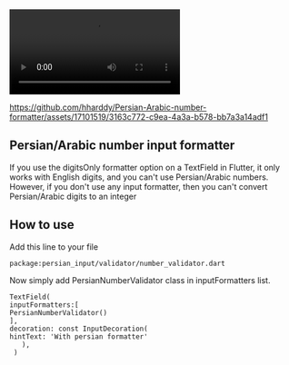 <!--
This README describes the package. If you publish this package to pub.dev,
this README's contents appear on the landing page for your package.

For information about how to write a good package README, see the guide for
[writing package pages](https://dart.dev/guides/libraries/writing-package-pages).

For general information about developing packages, see the Dart guide for
[creating packages](https://dart.dev/guides/libraries/create-library-packages)
and the Flutter guide for
[developing packages and plugins](https://flutter.dev/developing-packages).
-->
<video src="https://flutter-learn.ir/wp-content/uploads/2023/09/ezgif-2-394adc0bae.mp4" controls="controls">
</video>


https://github.com/hharddy/Persian-Arabic-number-formatter/assets/17101519/3163c772-c9ea-4a3a-b578-bb7a3a14adf1


## Persian/Arabic number input formatter

If you use the digitsOnly formatter option on a TextField in Flutter, it only works with English digits, and you can't use Persian/Arabic numbers.
However, if you don't use any input formatter, then you can't convert Persian/Arabic digits to an integer


## How to use

Add this line to your file
````
package:persian_input/validator/number_validator.dart
````


Now simply add PersianNumberValidator class in inputFormatters list.

````
TextField(
inputFormatters:[
PersianNumberValidator()
],
decoration: const InputDecoration(
hintText: 'With persian formatter'
   ),
 )
````
